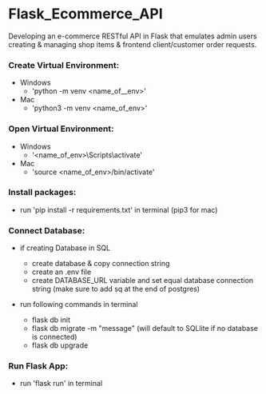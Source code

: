 # Flask_Ecommerce_API
Developing an e-commerce RESTful API in Flask that emulates admin users creating &amp; managing shop items &amp; frontend client/customer order requests. 

### Create Virtual Environment:
- Windows
  - 'python -m venv <name_of__env>'
- Mac
  - 'python3 -m venv <name_of_env>'

### Open Virtual Environment:
- Windows
  - '<name_of_env>\Scripts\activate'
- Mac
  - 'source <name_of_env>/bin/activate'
 
### Install packages:
  - run 'pip install -r requirements.txt' in terminal (pip3 for mac)

### Connect Database:
  - if creating Database in SQL
    - create database & copy connection string
    - create an .env file
    - create DATABASE_URL variable and set equal database connection string (make sure to add sq at the end of postgres)
   
  - run following commands in terminal
    -  flask db init
    -  flask db migrate -m "message" (will default to SQLlite if no database is connected)
    -  flask db upgrade

### Run Flask App:
  - run 'flask run' in terminal 


  
